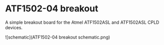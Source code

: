 # ATF1502-04 breakout

A simple breakout board for the Atmel ATF1502ASL and ATF1502ASL CPLD devices.

![schematic](ATF1502-04 breakout schematic.png)
